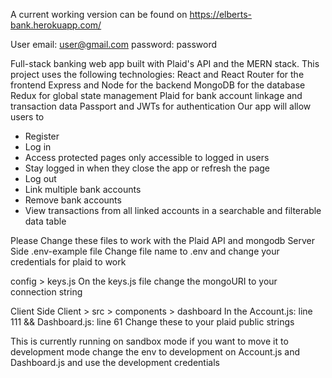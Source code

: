 A current working version can be found on https://elberts-bank.herokuapp.com/

User email: user@gmail.com
password: password 

Full-stack banking web app built with Plaid's API and the MERN stack.
This project uses the following technologies:
React and React Router for the frontend
Express and Node for the backend
MongoDB for the database
Redux for global state management
Plaid for bank account linkage and transaction data
Passport and JWTs for authentication
Our app will allow users to
- Register
- Log in
- Access protected pages only accessible to logged in users
- Stay logged in when they close the app or refresh the page
- Log out
- Link multiple bank accounts
- Remove bank accounts
- View transactions from all linked accounts in a searchable and filterable data table


Please Change these files to work with the Plaid API and mongodb
Server Side
.env-example file 
Change file name to .env and change your credentials for plaid to work

config > keys.js 
On the keys.js file change the mongoURI to your connection string

Client Side
Client > src > components > dashboard 
In the Account.js: line 111 && Dashboard.js: line 61
Change these to your plaid public strings 

This is currently running on sandbox mode if you want to move it to development mode 
change the env to development on Account.js and Dashboard.js and use the development credentials
